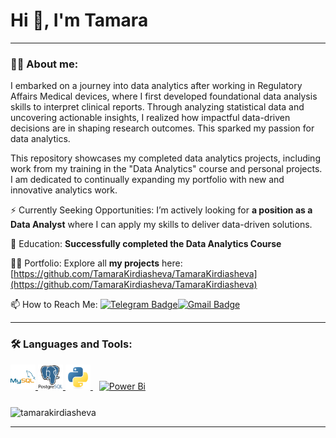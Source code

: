 
# Hi 👋, I'm Tamara 

---

### :man_technologist: About me:
I embarked on a journey into data analytics after working in Regulatory Affairs Medical devices, where I first developed foundational data analysis skills to interpret clinical reports. Through analyzing statistical data and uncovering actionable insights, I realized how impactful data-driven decisions are in shaping research outcomes. This sparked my passion for data analytics.

This repository showcases my completed data analytics projects, including work from my training in the "Data Analytics" course and personal projects. I am dedicated to continually expanding my portfolio with new and innovative analytics work.

</p>

⚡ Currently Seeking Opportunities:
I’m actively looking for **a position as a Data Analyst** where I can apply my skills to deliver data-driven solutions.

🌱 Education:
**Successfully completed the Data Analytics Course**

👨‍💻 Portfolio:
Explore all **my projects** here: [https://github.com/TamaraKirdiasheva/TamaraKirdiasheva](https://github.com/TamaraKirdiasheva/TamaraKirdiasheva)

📫 How to Reach Me: [![Telegram Badge](https://img.shields.io/badge/-blue?style=flat&logo=Telegram&logoColor=white)](https://t.me/Tamara_Kirdiasheva)[![Gmail Badge](https://img.shields.io/badge/-Gmail-red?style=flat&logo=Gmail&logoColor=white)](mailto:kirdiasheva.tamara@.com)

---

### 🛠 Languages and Tools:

</div>

<p align="left"> <a href="https://www.mysql.com/" target="_blank" rel="noreferrer"> <img src="https://raw.githubusercontent.com/devicons/devicon/master/icons/mysql/mysql-original-wordmark.svg" alt="mysql" width="40" height="40"/> </a> <a href="https://www.postgresql.org" target="_blank" rel="noreferrer"> <img src="https://raw.githubusercontent.com/devicons/devicon/master/icons/postgresql/postgresql-original-wordmark.svg" alt="postgresql" width="40" height="40"/> </a> <a href="https://www.python.org" target="_blank" rel="noreferrer"> <img src="https://raw.githubusercontent.com/devicons/devicon/master/icons/python/python-original.svg" alt="python" width="40" height="40"/> </a> <a href="https://powerbi.microsoft.com/en-us/" target="_blank"><img style="margin: 10px" src="https://profilinator.rishav.dev/skills-assets/powerbi.png" alt="Power Bi" height="50" /></a> </p>

</div>

<p><img align="center" src="https://github-readme-stats.vercel.app/api/top-langs?username=tamarakirdiasheva&show_icons=true&locale=en&layout=compact" alt="tamarakirdiasheva" /></p>

---
